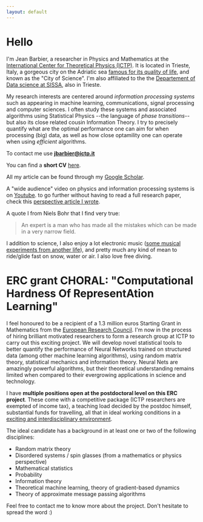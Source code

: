 ```yaml
---
layout: default
---
```



# Hello

I'm Jean Barbier, a researcher in Physics and Mathematics at the [International Center for Theoretical Physics (ICTP)](https://www.ictp.it/). It is located in Trieste, Italy, a gorgeous city on the Adriatic sea [famous for its quality of life](https://www.italofile.com/best-places-to-live-in-italy-2021/), and known as the "City of Science". I'm also affiliated to the the [Departement of Data science at SISSA](https://datascience.sissa.it/), also in Trieste. 

My research interests are centered around _information processing systems_ such as appearing in machine learning, communications, signal processing and computer sciences. I often study these systems and associated algorithms using Statistical Physics --the language of _phase transitions_-- but also its close related cousin Information Theory. I try to precisely quantify what are the optimal performance one can aim for when processing (big) data, as well as how close optamility one can operate when using _efficient_ algorithms. 

To contact me use **jbarbier@ictp.it**

You can find a **short CV** [here](./docs/cv.pdf).

All my article can be found through my [Google Scholar](https://scholar.google.com/citations?user=yeE5qqIAAAAJ&hl=en).

A "wide audience" video on physics and information processing systems is on [Youtube](https://www.youtube.com/watch?v=q1VO5dmymFM&t=5s&ab_channel=ICTPMathematics). to go further without having to read a full research paper, check this [perspective article I wrote](https://arxiv.org/pdf/2010.14863.pdf). 

A quote I from Niels Bohr that I find very true:

> An expert is a man who has made all the mistakes which can be made in a very narrow field.

I addition to science, I also enjoy a lot electronic music ([some musical experiments from another life](https://soundcloud.com/junkosaur)), and pretty much any kind of mean to ride/glide fast on snow, water or air. I also love free diving.

# ERC grant CHORAL: "Computational Hardness Of RepresentAtion Learning"

I feel honoured to be a recipient of a 1.3 million euros Starting Grant in Mathematics from the [European Research Council](https://erc.europa.eu/news/erc-2021-starting-grants-results?fbclid=IwAR0-AB0MH9WFvlv3Ynp9Z6EMXy_0igRVLsIAiUlB7h79ftnLslV5Pxv_Qp8). I'm now in the process of hiring brilliant motivated researchers to form a research group at ICTP to carry out this exciting project. We will develop novel statistical tools to better quantify the performance of Neural Networks trained on structured data (among other machine learning algorithms), using random matrix theory, statistical mechanics and information theory. Neural Nets are amazingly powerful algorithms, but their theoretical understanding remains limited when compared to their evergrowing applications in science and technology. 

I have **multiple positions open at the postdoctoral level on this ERC project**. These come with a competitive package (ICTP researchers are exempted of income tax), a teaching load decided by the postdoc himself, substantial funds for travelling, all that in ideal working conditions in a [exciting and interdisciplinary environment](https://www.ictp.it/research/qls.aspx). 

The ideal candidate has a background in at least one or two of the following disciplines:

* Random matrix theory
* Disordered systems / spin glasses (from a mathematics or physics perspective)
* Mathematical statistics
* Probability
* Information theory
* Theoretical machine learning, theory of gradient-based dynamics
* Theory of approximate message passing algorithms


Feel free to contact me to know more about the project. Don't hesitate to spread the word :)
